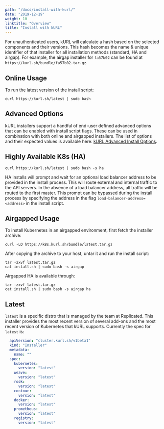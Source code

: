 ```yaml
---
path: "/docs/install-with-kurl/"
date: "2019-12-19"
weight: 10
linktitle: "Overview"
title: "Install with kURL"
---
```

For unauthenticated users, kURL will calculate a hash based on the selected components and their versions. This hash becomes the name & unique identifier of that installer for all installation methods (standard, HA and airgap). For example, the airgap installer for `fa57b02` can be found at `https://kurl.sh/bundle/fa57b02.tar.gz`.  

## Online Usage
To run the latest version of the install script:
```
curl https://kurl.sh/latest | sudo bash
```
## Advanced Options
kURL installers support a handful of end-user defined advanced options that can be enabled with install script flags. These can be used in combination with both online and airgapped installers. The list of options and their expected values is available here: [kURL Advanced Install Options](/docs/install-with-kurl/advanced-options).

## Highly Available K8s (HA)
```
curl https://kurl.sh/latest | sudo bash -s ha
```
HA installs will prompt and wait for an optional load balancer address to be provided in the install process. This will route external and internal traffic to the API servers. In the absence of a load balancer address, all traffic will be routed to the first master. This prompt can be bypassed during the install process by specifying the address in the flag `load-balancer-address=<address>` in the install script.

## Airgapped Usage
To install Kubernetes in an airgapped environment, first fetch the installer archive:
```
curl -LO https://k8s.kurl.sh/bundle/latest.tar.gz
```

After copying the archive to your host, untar it and run the install script:
```
tar -zxvf latest.tar.gz
cat install.sh | sudo bash -s airgap
```

Airgapped HA is available through:
```
tar -zxvf latest.tar.gz
cat install.sh | sudo bash -s airgap ha
```

## Latest
`latest` is a specific distro that is managed by the team at Replicated. This installer provides the most recent version of several add-ons and the most recent version of Kubernetes that kURL supports. Currently the spec for `latest` is:  
```yaml
  apiVersion: "cluster.kurl.sh/v1beta1"
  kind: "Installer"
  metadata:
    name: ""
  spec:
    kubernetes:
      version: "latest"
    weave:
      version: "latest"
    rook:
      version: "latest"
    contour:
      version: "latest"
    docker:
      version: "latest"
    prometheus:
      version: "latest"
    registry:
      version: "latest"
```
